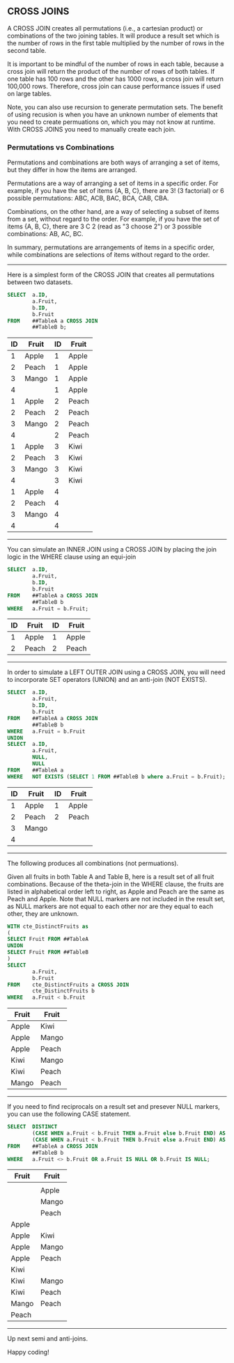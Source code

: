 ## CROSS JOINS

A CROSS JOIN creates all permutations (i.e., a cartesian product) or combinations of the two joining tables.  It will produce a result set which is the number of rows in the first table multiplied by the number of rows in the second table.

It is important to be mindful of the number of rows in each table, because a cross join will return the product of the number of rows of both tables. If one table has 100 rows and the other has 1000 rows, a cross join will return 100,000 rows. Therefore, cross join can cause performance issues if used on large tables.

Note, you can also use recursion to generate permutation sets.  The benefit of using recusion is when you have an unknown number of elements that you need to create permuations on, which you may not know at runtime.  With CROSS JOINS you need to manually create each join.

### Permutations vs Combinations

Permutations and combinations are both ways of arranging a set of items, but they differ in how the items are arranged.

Permutations are a way of arranging a set of items in a specific order. For example, if you have the set of items {A, B, C}, there are 3! (3 factorial) or 6 possible permutations: ABC, ACB, BAC, BCA, CAB, CBA.

Combinations, on the other hand, are a way of selecting a subset of items from a set, without regard to the order. For example, if you have the set of items {A, B, C}, there are 3 C 2 (read as "3 choose 2") or 3 possible combinations: AB, AC, BC.

In summary, permutations are arrangements of items in a specific order, while combinations are selections of items without regard to the order.

---

Here is a simplest form of the CROSS JOIN that creates all permutations between two datasets.

```sql
SELECT  a.ID,
        a.Fruit,
        b.ID,
        b.Fruit
FROM    ##TableA a CROSS JOIN
        ##TableB b;
```

| ID | Fruit  | ID | Fruit  |
|----|--------|----|--------|
|  1 | Apple  |  1 | Apple  |
|  2 | Peach  |  1 | Apple  |
|  3 | Mango  |  1 | Apple  |
|  4 | <NULL> |  1 | Apple  |
|  1 | Apple  |  2 | Peach  |
|  2 | Peach  |  2 | Peach  |
|  3 | Mango  |  2 | Peach  |
|  4 | <NULL> |  2 | Peach  |
|  1 | Apple  |  3 | Kiwi   |
|  2 | Peach  |  3 | Kiwi   |
|  3 | Mango  |  3 | Kiwi   |
|  4 | <NULL> |  3 | Kiwi   |
|  1 | Apple  |  4 | <NULL> |
|  2 | Peach  |  4 | <NULL> |
|  3 | Mango  |  4 | <NULL> |
|  4 | <NULL> |  4 | <NULL> |

---

You can simulate an INNER JOIN using a CROSS JOIN by placing the join logic in the WHERE clause using an equi-join
  
```sql
SELECT  a.ID,
        a.Fruit,
        b.ID,
        b.Fruit
FROM    ##TableA a CROSS JOIN
        ##TableB b
WHERE   a.Fruit = b.Fruit;
```
  
| ID | Fruit | ID | Fruit |
|----|-------|----|-------|
|  1 | Apple |  1 | Apple |
|  2 | Peach |  2 | Peach |  
 
---
  
In order to simulate a LEFT OUTER JOIN using a CROSS JOIN, you will need to incorporate SET operators (UNION) and an anti-join (NOT EXISTS).  

```sql
SELECT  a.ID,
        a.Fruit,
        b.ID,
        b.Fruit
FROM    ##TableA a CROSS JOIN 
        ##TableB b
WHERE   a.Fruit = b.Fruit
UNION
SELECT  a.ID,
        a.Fruit,
        NULL,
        NULL
FROM    ##TableA a
WHERE   NOT EXISTS (SELECT 1 FROM ##TableB b where a.Fruit = b.Fruit);
```

| ID | Fruit  |   ID   | Fruit  |
|----|--------|--------|--------|
|  1 | Apple  | 1      | Apple  |
|  2 | Peach  | 2      | Peach  |
|  3 | Mango  | <NULL> | <NULL> |
|  4 | <NULL> | <NULL> | <NULL> |

---  
  
The following produces all combinations (not permuations).
  
Given all fruits in both Table A and Table B, here is a result set of all fruit combinations.  Because of the theta-join in the WHERE clause, the fruits are listed in alphabetical order left to right, as Apple and Peach are the same as Peach and Apple.  Note that NULL markers are not included in the result set, as NULL markers are not equal to each other nor are they equal to each other, they are unknown.
  
```sql
WITH cte_DistinctFruits as
(
SELECT Fruit FROM ##TableA
UNION
SELECT Fruit FROM ##TableB
)
SELECT
        a.Fruit,
        b.Fruit
FROM    cte_DistinctFruits a CROSS JOIN
        cte_DistinctFruits b
WHERE   a.Fruit < b.Fruit
```                          

| Fruit | Fruit |
|-------|-------|
| Apple | Kiwi  |
| Apple | Mango |
| Apple | Peach |
| Kiwi  | Mango |
| Kiwi  | Peach |
| Mango | Peach |

          
                          
---
If you need to find reciprocals on a result set and presever NULL markers, you can use the following CASE statement.
                         
```sql
SELECT  DISTINCT
        (CASE WHEN a.Fruit < b.Fruit THEN a.Fruit else b.Fruit END) AS Fruit,
        (CASE WHEN a.Fruit < b.Fruit THEN b.Fruit else a.Fruit END) AS Fruit
FROM    ##TableA a CROSS JOIN
        ##TableB b
WHERE   a.Fruit <> b.Fruit OR a.Fruit IS NULL OR b.Fruit IS NULL;
```

| Fruit  | Fruit  |
|--------|--------|
| <NULL> | <NULL> |
| <NULL> | Apple  |
| <NULL> | Mango  |
| <NULL> | Peach  |
| Apple  | <NULL> |
| Apple  | Kiwi   |
| Apple  | Mango  |
| Apple  | Peach  |
| Kiwi   | <NULL> |
| Kiwi   | Mango  |
| Kiwi   | Peach  |
| Mango  | Peach  |
| Peach  | <NULL> |

---                                   
    
Up next semi and anti-joins.
  
Happy coding!
